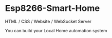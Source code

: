 # Esp8266-Smart-Home
HTML / CSS / Website / WebSocket Server

You can build your Local Home automation system 
